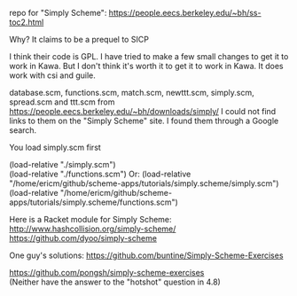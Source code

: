 repo for "Simply Scheme": https://people.eecs.berkeley.edu/~bh/ss-toc2.html  

Why? It claims to be a prequel to SICP   

I think their code is GPL. I have tried to make a few small changes to get it to work in Kawa. But I don't think it's worth it to get it to work in Kawa. It does work with csi and guile.   

database.scm, functions.scm, match.scm, newttt.scm, simply.scm, spread.scm and ttt.scm from https://people.eecs.berkeley.edu/~bh/downloads/simply/ I could not find links to them on the "Simply Scheme" site. I found them through a Google search.   

You load simply.scm first    

(load-relative "./simply.scm")   
(load-relative "./functions.scm")
Or:
(load-relative "/home/ericm/github/scheme-apps/tutorials/simply.scheme/simply.scm")   
(load-relative "/home/ericm/github/scheme-apps/tutorials/simply.scheme/functions.scm")   
  

Here is a Racket module for Simply Scheme: http://www.hashcollision.org/simply-scheme/   
https://github.com/dyoo/simply-scheme  

One guy's solutions: https://github.com/buntine/Simply-Scheme-Exercises   

https://github.com/pongsh/simply-scheme-exercises   
(Neither have the answer to the "hotshot" question in 4.8)   

